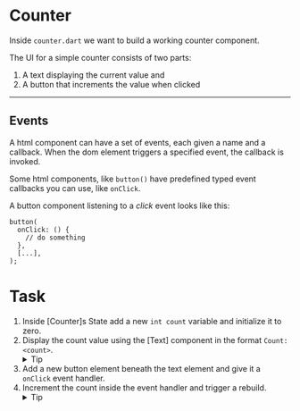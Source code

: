 # Counter

Inside `counter.dart` we want to build a working counter component.

The UI for a simple counter consists of two parts:

1. A text displaying the current value and
2. A button that increments the value when clicked

---

## Events

A html component can have a set of events, each given a name and a callback. When the dom element triggers
a specified event, the callback is invoked.

Some html components, like `button()` have predefined typed event callbacks you can use, like `onClick`.

A button component listening to a *click* event looks like this:

```
button(
  onClick: () {
    // do something
  },
  [...],
);
```

# Task

1. Inside [Counter]s State add a new `int count` variable and initialize it to zero.
2. Display the count value using the [Text] component in the format `Count: <count>`.
   <details>
     <summary>Tip</summary>
     Use String interpolation with `'Count: $count'`.
   </details>
3. Add a new button element beneath the text element and give it a `onClick` event handler.
4. Increment the count inside the event handler and trigger a rebuild.
   <details>
     <summary>Tip</summary>
     Use `setState(() { ... });` to trigger a rebuild.
   </details>
